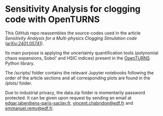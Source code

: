 # Sensitivity Analysis for clogging code with OpenTURNS

This GitHub repo reassembles the source-codes used in the article *Sensitivity Analysis for a Multi-physics Clogging Simulation code* ([arXiv:2401.05741](https://arxiv.org/pdf/2401.05741.pdf)). 

Its main purpose is applying the uncertainty quantification tools (polynomial chaos expansions, Sobol' and HSIC indices) present in the [OpenTURNS](http://openturns.github.io/openturns/latest/contents.html) Python library.

The /scripts/ folder contains the relevant Jupyter notebooks following the order of the article sections and all corresponding plots are found in the /plots/ folder.

Due to industrial privacy, the data.zip folder is momentarily password protected. It can be given upon request by sending an email at edgar.jaber@ens-paris-saclay.fr, vincent.chabridon@edf.fr and emmanuel.remy@edf.fr.
